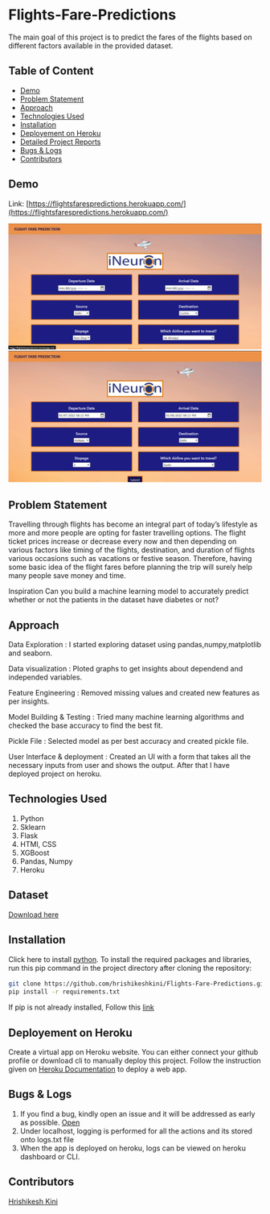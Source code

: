 # Flights-Fare-Predictions

The main goal of this project is to predict the fares of the flights based on different factors available in the provided dataset.

## Table of Content
  * [Demo](#demo)
  * [Problem Statement](#problem-statement)
  * [Approach](#approach)
  * [Technologies Used](#technologies-used)
  * [Installation](#installation)
  * [Deployement on Heroku](#deployement-on-heroku)
  * [Detailed Project Reports](#detailed-project-reports)
  * [Bugs & Logs](#bugs--logs)
  * [Contributors](#contributors)

## Demo
Link: [https://flightsfarespredictions.herokuapp.com/](https://flightsfarespredictions.herokuapp.com/)

![Screenshot](Capture.PNG)
![Screenshot](Capture2.PNG)


## Problem Statement
Travelling through flights has become an integral part of today’s lifestyle as more and more people are opting for faster travelling options. The flight ticket prices increase or decrease every now and then depending on various factors like timing of the flights, destination, and duration of flights various occasions such as vacations or festive season. Therefore, having some basic idea of the flight fares before planning the trip will surely help many people save money and time.

Inspiration
Can you build a machine learning model to accurately predict whether or not the patients in the dataset have diabetes or not?

## Approach
Data Exploration : I started exploring dataset using pandas,numpy,matplotlib and seaborn.

Data visualization : Ploted graphs to get insights about dependend and independed variables.

Feature Engineering : Removed missing values and created new features as per insights.

Model Building & Testing : Tried many machine learning algorithms and checked the base accuracy to find the best fit.

Pickle File : Selected model as per best accuracy and created pickle file.

User Interface & deployment :  Created an UI with a form that takes all the necessary inputs from user and shows the output.
                          After that I have deployed project on heroku.
## Technologies Used
 
   1. Python 
   2. Sklearn
   3. Flask
   4. HTMl, CSS
   5. XGBoost
   6. Pandas, Numpy 
   7. Heroku

## Dataset
[Download here](https://www.kaggle.com/nikhilmittal/flight-fare-prediction-mh)

## Installation
Click here to install [python](https://www.python.org/downloads/). To install the required packages and libraries, run this pip command in the project directory after cloning the repository:
```bash
git clone https://github.com/hrishikeshkini/Flights-Fare-Predictions.git
pip install -r requirements.txt
```
If pip is not already installed, Follow this [link](https://pip.pypa.io/en/stable/installation/)

## Deployement on Heroku
Create a virtual app on Heroku website. You can either connect your github profile or download cli to manually deploy this project.
Follow the instruction given on [Heroku Documentation](https://devcenter.heroku.com/articles/getting-started-with-python) to deploy a web app.

## Bugs & Logs

1. If you find a bug, kindly open an issue and it will be addressed as early as possible. [Open](https://github.com/hrishikeshkini/Flights-Fare-Predictions/issues)
2. Under localhost, logging is performed for all the actions and its stored onto logs.txt file
3. When the app is deployed on heroku, logs can be viewed on  heroku dashboard or CLI.

## Contributors
  [Hrishikesh Kini](https://github.com/hrishikeshkini)

